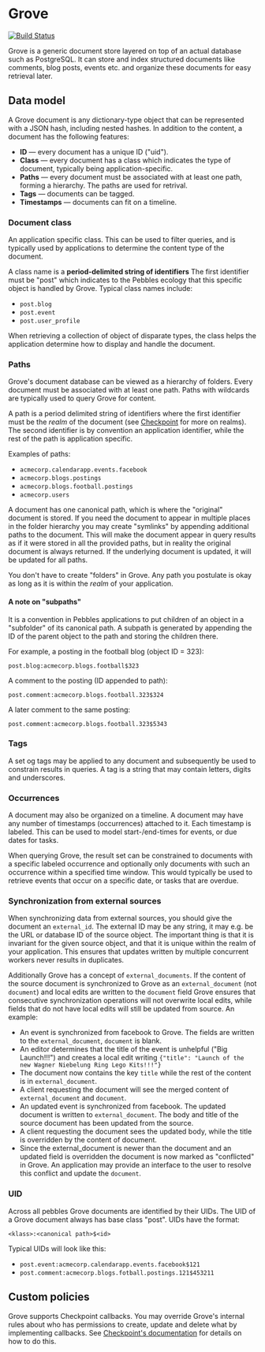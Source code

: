 # Grove

[![Build Status](https://semaphoreapp.com/api/v1/projects/35b20ab7aed8961031350862490b0bc555b9d6dc/28279/badge.png)](https://semaphoreapp.com/projects/1580/branches/28279)

Grove is a generic document store layered on top of an actual database such as PostgreSQL. It can store and index structured documents like comments, blog posts, events etc. and organize these documents for easy retrieval later.

## Data model

A Grove document is any dictionary-type object that can be represented with a JSON hash, including nested hashes. In addition to the content, a document has the following features:

* **ID** — every document has a unique ID ("uid").
* **Class** — every document has a class which indicates the type of document, typically being application-specific.
* **Paths** — every document must be associated with at least one path, forming a hierarchy. The paths are used for retrival.
* **Tags** — documents can be tagged.
* **Timestamps** — documents can fit on a timeline.

### Document class

An application specific class. This can be used to filter queries, and is typically used by applications to determine the content type of the document.

A class name is a **period-delimited string of identifiers** The first identifier must be "post" which indicates to the Pebbles ecology that this specific object is handled by Grove. Typical class names include:

- `post.blog`
- `post.event`
- `post.user_profile`

When retrieving a collection of object of disparate types, the class helps the application determine how to display and handle the document.

### Paths

Grove's document database can be viewed as a hierarchy of folders. Every document must be associated with at least one path. Paths with wildcards are typically used to query Grove for content.

A path is a period delimited string of identifiers where the first identifier must be the *realm* of the document (see [Checkpoint](http://github.com/bengler/checkpoint) for more on realms). The second identifier is by convention an application identifier, while the rest of the path is application specific.

Examples of paths:

- `acmecorp.calendarapp.events.facebook`
- `acmecorp.blogs.postings`
- `acmecorp.blogs.football.postings`
- `acmecorp.users`

A document has one canonical path, which is where the "original" document is stored. If you need the document to appear in multiple places in the folder hierarchy you may create "symlinks" by appending additional paths to the document. This will make the document appear in query results as if it were stored in all the provided paths, but in reality the original document is always returned. If the underlying document is updated, it will be updated for all paths.

You don't have to create "folders" in Grove. Any path you postulate is okay as long as it is within the _realm_ of your application.

#### A note on "subpaths"

It is a convention in Pebbles applications to put children of an object in a "subfolder" of its canonical path. A subpath is generated by appending the ID of the parent object to the path and storing the children there.

For example, a posting in the football blog (object ID = 323):

    post.blog:acmecorp.blogs.football$323

A comment to the posting (ID appended to path):

    post.comment:acmecorp.blogs.football.323$324

A later comment to the same posting:

    post.comment:acmecorp.blogs.football.323$5343

### Tags

A set og tags may be applied to any document and subsequently be used to constrain results in queries. A tag is a string that may contain letters, digits and underscores.

### Occurrences

A document may also be organized on a timeline. A document may have any number of timestamps (occurrences) attached to it. Each timestamp is labeled. This can be used to model start-/end-times for events, or due dates for tasks.

When querying Grove, the result set can be constrained to documents with a specific labeled occurrence and optionally only documents with such an occurrence within a specified time window. This would typically be used to retrieve events that occur on a specific date, or tasks that are overdue.

### Synchronization from external sources

When synchronizing data from external sources, you should give the document an `external_id`. The external ID may be any string, it may e.g. be the URL or database ID of the source object. The important thing is that it is invariant for the given source object, and that it is unique within the realm of your application. This ensures that updates written by multiple concurrent workers never results in duplicates.

Additionally Grove has a concept of `external_documents`. If the content of the source document is synchronized to Grove as an `external_document` (not `document`) and local edits are written to the `document` field Grove ensures that consecutive synchronization operations will not overwrite local edits, while fields that do not have local edits will still be updated from source. An example:

- An event is synchronized from facebook to Grove. The fields are written to the `external_document`, `document` is blank.
- An editor determines that the title of the event is unhelpful ("Big Launch!!!") and creates a local edit writing `{"title": "Launch of the new Wagner Niebelung Ring Lego Kits!!!"}`
- The document now contains the key `title` while the rest of the content is in `external_document`.
- A client requesting the document will see the merged content of `external_document` and `document`.
- An updated event is synchronized from facebook. The updated document is written to `external_document`. The body and title of the source document has been updated from the source.
- A client requesting the document sees the updated body, while the title is overridden by the content of document.
- Since the external_document is newer than the document and an updated field is overridden the document is now marked as "conflicted" in Grove. An application may provide an interface to the user to resolve this conflict and update the `document`.

### UID

Across all pebbles Grove documents are identified by their UIDs. The UID of a Grove document always has base class "post". UIDs have the format:

    <klass>:<canonical path>$<id>

Typical UIDs will look like this:

- `post.event:acmecorp.calendarapp.events.facebook$121`
- `post.comment:acmecorp.blogs.fotball.postings.121$453211`

## Custom policies

Grove supports Checkpoint callbacks. You may override Grove's internal rules about who has permissions to create, update and delete what by implementing callbacks. See [Checkpoint's documentation](https://github.com/bengler/checkpoint/blob/master/README.md) for details on how to do this.
